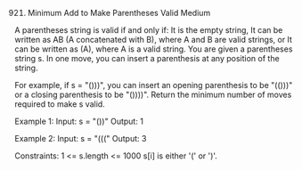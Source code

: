 921. Minimum Add to Make Parentheses Valid
Medium

A parentheses string is valid if and only if:
It is the empty string,
It can be written as AB (A concatenated with B), where A and B are valid strings, or
It can be written as (A), where A is a valid string.
You are given a parentheses string s. In one move, you can insert a parenthesis at any position of the string.

For example, if s = "()))", you can insert an opening parenthesis to be "(()))" or a closing parenthesis to be "())))".
Return the minimum number of moves required to make s valid.

Example 1:
Input: s = "())"
Output: 1

Example 2:
Input: s = "((("
Output: 3
 
Constraints:
1 <= s.length <= 1000
s[i] is either '(' or ')'.
